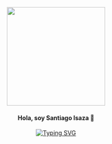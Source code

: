 <div id="header" align="center">
<img src="https://media.giphy.com/media/wcgn5fVDjvR7pdvz4C/giphy.gif" width="230" />

#### Hola, soy Santiago Isaza 👋

<a href="https://git.io/typing-svg"><img src="https://readme-typing-svg.demolab.com?font=Fira+Code&size=15&duration=2000&pause=800&color=025A00&center=true&width=435&lines=Estudiante+de+Ing.+de+Sistemas+;Leguajes+;Html+-+C%2B%2B+-+PHP" alt="Typing SVG" />

</a>

<!--
**Sisaza8/Sisaza8** is a ✨ _special_ ✨ repository because its `README.md` (this file) appears on your GitHub profile.

Here are some ideas to get you started:

- 🔭 I’m currently working on ...
- 🌱 I’m currently learning ...
- 👯 I’m looking to collaborate on ...
- 🤔 I’m looking for help with ...
- 💬 Ask me about ...
- 📫 How to reach me: ...
- 😄 Pronouns: ...
- ⚡ Fun fact: ...
-->

